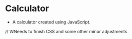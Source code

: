 # Calculator

* A calculator created using JavaScript.

// WNeeds to finish CSS and some other minor adjustments
